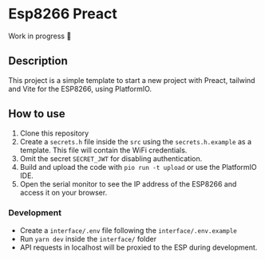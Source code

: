# Esp8266 Preact

Work in progress 🚧

## Description

This project is a simple template to start a new project with Preact, tailwind and Vite for the ESP8266, using PlatformIO.

## How to use

1. Clone this repository
2. Create a `secrets.h` file inside the `src` using the `secrets.h.example` as a template. This file will contain the WiFi credentials.
3. Omit the secret `SECRET_JWT` for disabling authentication.
4. Build and upload the code with `pio run -t upload` or use the PlatformIO IDE.
5. Open the serial monitor to see the IP address of the ESP8266 and access it on your browser.

### Development

- Create a `interface/.env` file following the `interface/.env.example`
- Run `yarn dev` inside the `interface/` folder
- API requests in localhost will be proxied to the ESP during development.